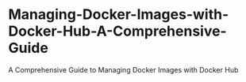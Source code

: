 # Managing-Docker-Images-with-Docker-Hub-A-Comprehensive-Guide
A Comprehensive Guide to Managing Docker Images with Docker Hub 
